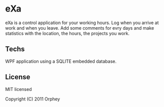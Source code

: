 # eXa

eXa is a control application for your working hours. Log when you arrive at work and when you leave. Add some comments for evry days and make statistics with the location, the hours, the projects you work.

## Techs

WPF application using a SQLITE embedded database.

## License

MIT licensed

Copyright (C) 2011 Orphey